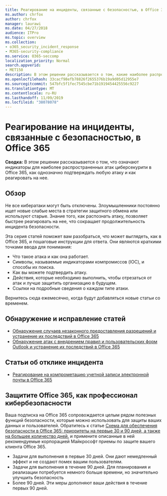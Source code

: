 ```yaml
---
title: Реагирование на инциденты, связанные с безопасностью, в Office 365
ms.author: chrfox
author: chrfox
manager: laurawi
ms.date: 04/27/2018
audience: ITPro
ms.topic: overview
ms.collection:
- o365_security_incident_response
- M365-security-compliance
ms.service: O365-seccomp
localization_priority: Normal
search.appverid:
- MET150
description: В этом решении рассказывается о том, какие наиболее распространенные атаки на циберсекурити могут выглядеть в Office 365, и как реагировать на них.
ms.openlocfilehash: 33cacf98efb78826f2655376b19a9d05d12955e7
ms.sourcegitcommit: 547bfc5f1fec7545cbe71b1919454425556c9227
ms.translationtype: MT
ms.contentlocale: ru-RU
ms.lasthandoff: 11/09/2019
ms.locfileid: "38078078"
---
```

# <a name="office-365-security-incident-response"></a>Реагирование на инциденты, связанные с безопасностью, в Office 365

 **Сводка:** В этом решении рассказывается о том, что означают индикаторы для наиболее распространенных атак циберсекурити в Office 365, как однозначно подтверждать любую атаку и как реагировать на нее.
  
## <a name="overview"></a>Обзор
Не все кибератаки могут быть отключены. Злоумышленники постоянно ищет новые слабые места в стратегии защитного обмена или используют старые. Знание того, как распознать атаку, позволяет быстрее реагировать на нее, что сокращает продолжительность инцидента безопасности.

Эта серия статей поможет вам разобраться, что может выглядеть, как в Office 365, и пошаговые инструкции для ответа. Они являются краткими точками ввода для понимания:
 
- Что такое атака и как она работает.
- Символы, называемые индикаторами компромиссов (IOC), и способы их поиска.
- Как вы можете подтвердить атаку.
- Действия, которые необходимо выполнить, чтобы отрезаться от атак и лучше защитить организацию в будущем.
- Ссылки на подробные сведения о каждом типе атаки.

Вернитесь сюда ежемесячно, когда будут добавляться новые статьи со временем.

## <a name="detect-and-remediate-articles"></a>Обнаружение и исправление статей

- [Обнаружение случаев незаконного предоставления разрешений и устранение их последствий в Office 365](detect-and-remediate-illicit-consent-grants.md)
- [Обнаружение атак с внедрением правил и пользовательских форм Outlook и устранение их последствий в Office 365](detect-and-remediate-outlook-rules-forms-attack.md)


## <a name="incident-response-articles"></a>Статьи об отклике инцидента

- [Реагирование на компрометацию учетной записи электронной почты в Office 365](~/compliance/responding-to-a-compromised-email-account.md)

## <a name="secure-office-365-like-a-cybersecurity-pro"></a>Защитите Office 365, как профессионал кибербезопасности
Ваша подписка на Office 365 сопровождается целым рядом полезных функций безопасности, которые можно использовать для защиты ваших данных и пользователей.  Обратитесь к статье [Схема для обеспечения безопасности в Office 365: приоритеты на первые 30 и 90 дней, а также на большее количество дней.](https://support.office.com/article/Office-365-security-roadmap-Top-priorities-for-the-first-30-days-90-days-and-beyond-28c86a1c-e4dd-4aad-a2a6-c768a21cb352) и примените описанные в ней рекомендуемые корпорацией Майкрософт приемы по защите вашего клиента Office 365.
- Задачи для выполнения в первые 30 дней.  Они дают немедленный эффект и не создают помех вашим пользователям.
- Задачи для выполнения в течение 90 дней. Для планирования и реализации потребуется немного больше времени, но значительно улучшить безопасность
- Более 90 дней. Эти меры дополняют ваши действия в течение первых 90 дней.






